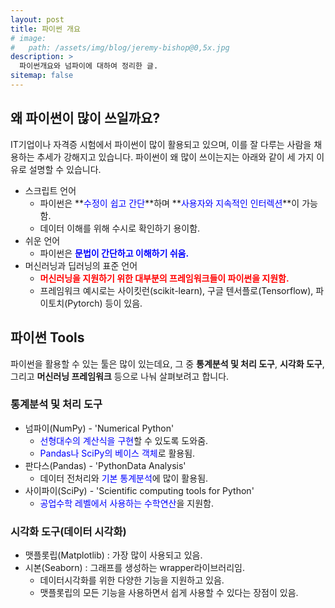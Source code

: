 ```yaml
---
layout: post
title: 파이썬 개요
# image: 
#   path: /assets/img/blog/jeremy-bishop@0,5x.jpg
description: >
  파이썬개요와 넘파이에 대하여 정리한 글.
sitemap: false
---
```


<!-- Version 9 is the most complete version of Hydejack yet.
{:.lead}

[Modernized](#linking-in-style) [design](#whats-in-the-cards), [big headlines](#ready-for-the-big-screen), big new features: [Built-In Search](#built-in-search), [Sticky Table of Contents](#sticky-table-of-contents), and [Auto-Hiding Navbar](#auto-hiding-navbar). That [and more](#and-much-more) is Hydejack 9.

- Table of Contents
{:toc .large-only} -->

## 왜 파이썬이 많이 쓰일까요?

IT기업이나 자격증 시험에서 파이썬이 많이 활용되고 있으며, 이를 잘 다루는 사람을 채용하는 추세가 강해지고 있습니다. 파이썬이 왜 많이 쓰이는지는 
아래와 같이 세 가지 이유로 설명할 수 있습니다.
- 스크립트 언어
  - 파이썬은 **<span style='color:blue'>수정이 쉽고 간단</span>**하며 **<span style='color:blue'>사용자와 지속적인 인터렉션</span>**이 가능함.
  - 데이터 이해를 위해 수시로 확인하기 용이함.
- 쉬운 언어
  - 파이썬은 **<span style='color:blue'>문법이 간단하고 이해하기 쉬움.</span>**
- 머신러닝과 딥러닝의 표준 언어
  - **<span style='color:red'>머신러닝을 지원하기 위한 대부분의 프레임워크들이 파이썬을 지원함.</span>**
  - 프레임워크 예시로는 사이킷런(scikit-learn), 구글 텐서플로(Tensorflow), 파이토치(Pytorch) 등이 있음.

## 파이썬 Tools

파이썬을 활용할 수 있는 툴은 많이 있는데요, 그 중 **통계분석 및 처리 도구**, **시각화 도구**, 그리고 **머신러닝 프레임워크** 등으로
나눠 살펴보려고 합니다. 

### 통계분석 및 처리 도구
- 넘파이(NumPy) - 'Numerical Python'
  - <span style='color:blue'>선형대수의 계산식을 구현</span>할 수 있도록 도와줌.
  - <span style='color:blue'>Pandas나 SciPy의 베이스 객체</span>로 활용됨.
- 판다스(Pandas) - 'PythonData Analysis'
  - 데이터 전처리와 <span style='color:blue'>기본 통계분석</span>에 많이 활용됨.
- 사이파이(SciPy) - 'Scientific computing tools for Python'
  - <span style='color:blue'>공업수학 레벨에서 사용하는 수학연산</span>을 지원함.

### 시각화 도구(데이터 시각화)
- 맷플롯립(Matplotlib) : 가장 많이 사용되고 있음.
- 시본(Seaborn) : 그래프를 생성하는 wrapper라이브러리임.
  - 데이터시각화를 위한 다양한 기능을 지원하고 있음.
  - 맷플롯립의 모든 기능을 사용하면서 쉽게 사용할 수 있다는 장점이 있음.

